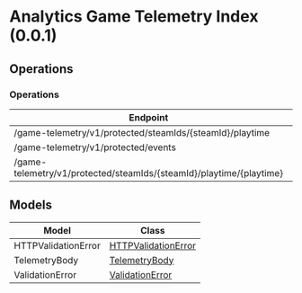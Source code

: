 [//]: # (<< template file: justice_py_sdk_codegen/__main__.py)

# Analytics Game Telemetry Index (0.0.1)


## Operations

### Operations
| Endpoint | Method | ID | Class | Wrapper |
|---|---|---|---|---|
| /game-telemetry/v1/protected/steamIds/{steamId}/playtime | GET | protected_get_playtime_game_telemetry_v1_protected_steamIds__steamId__playtime_get | [ProtectedGetPlaytimeGameTelemetryV1ProtectedSteamIdsSteamIdPlaytimeGet](../accelbyte_py_sdk/api/gametelemetry/operations/operations/protected_get_playtime__9a0e17.py) | [protected_get_playtime_game_telemetry_v1_protected_steam_ids_steam_id_playtime_get](../accelbyte_py_sdk/api/gametelemetry/wrappers/_operations.py) |
| /game-telemetry/v1/protected/events | POST | protected_save_events_game_telemetry_v1_protected_events_post | [ProtectedSaveEventsGameTelemetryV1ProtectedEventsPost](../accelbyte_py_sdk/api/gametelemetry/operations/operations/protected_save_events_g_832bbb.py) | [protected_save_events_game_telemetry_v1_protected_events_post](../accelbyte_py_sdk/api/gametelemetry/wrappers/_operations.py) |
| /game-telemetry/v1/protected/steamIds/{steamId}/playtime/{playtime} | PUT | protected_update_playtime_game_telemetry_v1_protected_steamIds__steamId__playtime__playtime__put | [ProtectedUpdatePlaytimeGameTelemetryV1ProtectedSteamIdsSteamIdPlaytimePlaytimePut](../accelbyte_py_sdk/api/gametelemetry/operations/operations/protected_update_playti_4b5b85.py) | [protected_update_playtime_game_telemetry_v1_protected_steam_ids_steam_id_playtime_playtime_put](../accelbyte_py_sdk/api/gametelemetry/wrappers/_operations.py) |


## Models
| Model | Class |
|---|---|
| HTTPValidationError | [HTTPValidationError](../accelbyte_py_sdk/api/gametelemetry/models/http_validation_error.py) |
| TelemetryBody | [TelemetryBody](../accelbyte_py_sdk/api/gametelemetry/models/telemetry_body.py) |
| ValidationError | [ValidationError](../accelbyte_py_sdk/api/gametelemetry/models/validation_error.py) |

